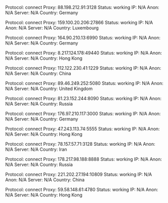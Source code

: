 Protocol: connect
Proxy: 88.198.212.91:3128
Status: working
IP: N/A
Anon: N/A
Server: N/A
Country: Germany

Protocol: connect
Proxy: 159.100.20.206:27866
Status: working
IP: N/A
Anon: N/A
Server: N/A
Country: Luxembourg

Protocol: connect
Proxy: 164.90.210.13:6990
Status: working
IP: N/A
Anon: N/A
Server: N/A
Country: Germany

Protocol: connect
Proxy: 8.217.124.178:49440
Status: working
IP: N/A
Anon: N/A
Server: N/A
Country: Hong Kong

Protocol: connect
Proxy: 112.122.230.41:1229
Status: working
IP: N/A
Anon: N/A
Server: N/A
Country: China

Protocol: connect
Proxy: 89.46.249.252:5080
Status: working
IP: N/A
Anon: N/A
Server: N/A
Country: United Kingdom

Protocol: connect
Proxy: 81.23.152.244:8090
Status: working
IP: N/A
Anon: N/A
Server: N/A
Country: Russia

Protocol: connect
Proxy: 176.97.210.117:3000
Status: working
IP: N/A
Anon: N/A
Server: N/A
Country: Germany

Protocol: connect
Proxy: 47.243.113.74:5555
Status: working
IP: N/A
Anon: N/A
Server: N/A
Country: Hong Kong

Protocol: connect
Proxy: 78.157.57.71:3128
Status: working
IP: N/A
Anon: N/A
Server: N/A
Country: Iran

Protocol: connect
Proxy: 178.217.98.188:8888
Status: working
IP: N/A
Anon: N/A
Server: N/A
Country: Russia

Protocol: connect
Proxy: 221.202.27.194:10809
Status: working
IP: N/A
Anon: N/A
Server: N/A
Country: China

Protocol: connect
Proxy: 59.58.148.61:4780
Status: working
IP: N/A
Anon: N/A
Server: N/A
Country: Hong Kong

